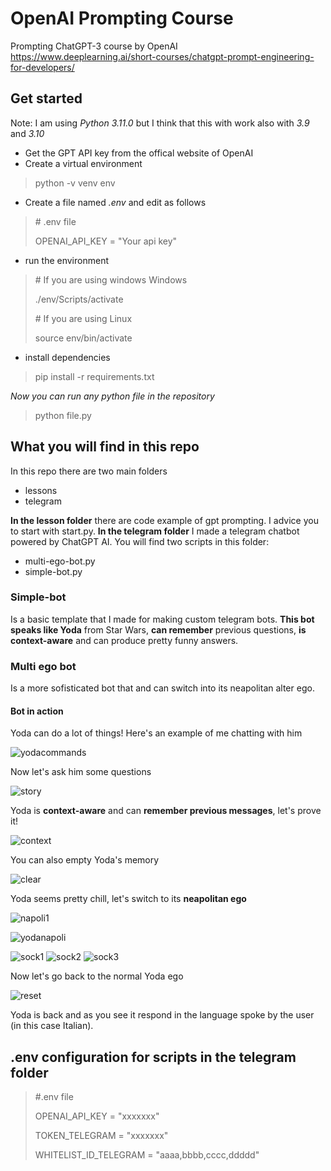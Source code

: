 # OpenAI Prompting Course
 Prompting ChatGPT-3 course by OpenAI
 https://www.deeplearning.ai/short-courses/chatgpt-prompt-engineering-for-developers/
## Get started
Note: I am using *Python 3.11.0* but I think that this with work also with *3.9* and *3.10* 
- Get the GPT API key from the offical website of OpenAI
- Create a virtual environment 
> python -v venv env
- Create a file named *.env* and edit as follows
> \# .env file
> 
> OPENAI_API_KEY = "Your api key"
- run the environment
> \# If you are using windows Windows
> 
> ./env/Scripts/activate
> 
> \# If you are using Linux
> 
> source env/bin/activate

- install dependencies
> pip install -r requirements.txt

*Now you can run any python file in the repository*
> python file.py
## What you will find in this repo
In this repo there are two main folders
- lessons
- telegram

**In the lesson folder** there are code example of gpt prompting. I advice you to start with start.py.
**In the telegram folder** I made a telegram chatbot powered by ChatGPT AI. You will find two scripts in this folder:
- multi-ego-bot.py
- simple-bot.py

###  Simple-bot
Is a basic template that I made for making custom telegram bots. **This bot speaks like Yoda** from Star Wars, **can remember** previous questions, **is context-aware** and can produce pretty funny answers.
### Multi ego bot
Is a more sofisticated bot that and can switch into its neapolitan alter ego.
#### Bot in action
Yoda can do a lot of things! Here's an example of me chatting with him

![yodacommands](https://github.com/AlessandroBonomo28/OpenAI-Prompting-Course/assets/75626033/c52e7fdd-145b-4666-a22e-7d6b04707812)

Now let's ask him some questions

![story](https://github.com/AlessandroBonomo28/OpenAI-Prompting-Course/assets/75626033/e1d5387c-3a2e-4494-bd42-81b140c506c3)

Yoda is **context-aware** and can **remember previous messages**, let's prove it!

![context](https://github.com/AlessandroBonomo28/OpenAI-Prompting-Course/assets/75626033/281ecba5-e89f-4810-b931-7cab397d6072)

You can also empty Yoda's memory

![clear](https://github.com/AlessandroBonomo28/OpenAI-Prompting-Course/assets/75626033/66a1ae64-160e-4da4-8905-25d6795a0f9b)

Yoda seems pretty chill, let's switch to its **neapolitan ego**

![napoli1](https://github.com/AlessandroBonomo28/OpenAI-Prompting-Course/assets/75626033/af066bf4-c807-4ab6-bda5-6139b1406aa6)

![yodanapoli](https://github.com/AlessandroBonomo28/OpenAI-Prompting-Course/assets/75626033/554ad6b5-db31-431b-8301-53115fd4f0dc)

![sock1](https://github.com/AlessandroBonomo28/OpenAI-Prompting-Course/assets/75626033/8164bf99-ef53-477d-b446-1291c5ec07c4)
![sock2](https://github.com/AlessandroBonomo28/OpenAI-Prompting-Course/assets/75626033/1d3f2083-58a6-4a25-9191-e4a9ad276bd3)
![sock3](https://github.com/AlessandroBonomo28/OpenAI-Prompting-Course/assets/75626033/00ca2a19-0317-4ffb-a3d1-d894de4bdfc1)



Now let's go back to the normal Yoda ego

![reset](https://github.com/AlessandroBonomo28/OpenAI-Prompting-Course/assets/75626033/4698b9f0-15c9-4c05-afa6-960f9c7e6b7b)

Yoda is back and as you see it respond in the language spoke by the user (in this case Italian).
## .env configuration for scripts in the telegram folder
> \#.env file
>
> OPENAI_API_KEY = "xxxxxxx"
> 
> TOKEN_TELEGRAM = "xxxxxxx"
> 
> WHITELIST_ID_TELEGRAM = "aaaa,bbbb,cccc,ddddd"
